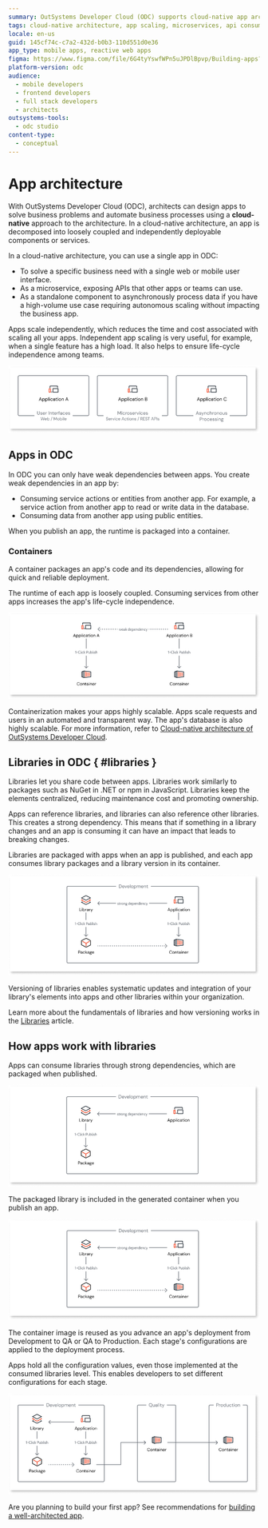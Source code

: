 ```yaml
---
summary: OutSystems Developer Cloud (ODC) supports cloud-native app architecture with scalable, loosely coupled components and strong library dependencies.
tags: cloud-native architecture, app scaling, microservices, api consumption, cloud containers
locale: en-us
guid: 145cf74c-c7a2-432d-b0b3-110d551d0e36
app_type: mobile apps, reactive web apps
figma: https://www.figma.com/file/6G4tyYswfWPn5uJPDlBpvp/Building-apps?type=design&node-id=3101%3A515&t=ZwHw8hXeFhwYsO5V-1
platform-version: odc
audience:
  - mobile developers
  - frontend developers
  - full stack developers
  - architects
outsystems-tools:
  - odc studio
content-type:
  - conceptual
---
```


# App architecture

With OutSystems Developer Cloud (ODC), architects can design apps to solve business problems and automate business processes using a **cloud-native** approach to the architecture. In a cloud-native architecture, an app is decomposed into loosely coupled and independently deployable components or services.

In a cloud-native architecture, you can use a single app in ODC:

* To solve a specific business need with a single web or mobile user interface.
* As a microservice, exposing APIs that other apps or teams can use.
* As a standalone component to asynchronously process data if you have a high-volume use case requiring autonomous scaling without impacting the business app.

Apps scale independently, which reduces the time and cost associated with scaling all your apps. Independent app scaling is very useful, for example, when a single feature has a high load. It also helps to ensure life-cycle independence among teams.

![Diagram illustrating the cloud-native approach in OutSystems Developer Clouds architecture.](images/app-architecture-diag.png "Cloud-Native Architecture Approach Diagram")

## Apps in ODC

In ODC you can only have weak dependencies between apps. You create weak dependencies in an app by:

* Consuming service actions or entities from another app. For example, a service action from another app to read or write data in the database.
* Consuming  data from another app using public entities.

When you publish an app, the runtime is packaged into a container.

### Containers

A container packages an app's code and its dependencies, allowing for quick and reliable deployment.

The runtime of each app is loosely coupled. Consuming services from other apps increases the app's life-cycle independence.

![Diagram showing how apps are packaged into containers with loosely coupled runtimes and scalable databases in OutSystems Developer Cloud.](images/containers-diag.png "Containers Packages Diagram")

Containerization makes your apps highly scalable. Apps scale requests and users in an automated and transparent way. The app's database is also highly scalable. For more information, refer to [Cloud-native architecture of OutSystems Developer Cloud](../manage-platform-app-lifecycle/platform-architecture/intro.md#auto-scaling-1).

## Libraries in ODC { #libraries }

Libraries let you share code between apps. Libraries work similarly to packages such as NuGet in .NET or npm in JavaScript. Libraries keep the elements centralized, reducing maintenance cost and promoting ownership.

Apps can reference libraries, and libraries can also reference other libraries. This creates a strong dependency. This means that if something in a library changes and an app is consuming it can have an impact that leads to breaking changes.

Libraries are packaged with apps when an app is published, and each app consumes library packages and a library version in its container.

![Diagram showing how libraries are used to share code between apps and how they create strong dependencies in OutSystems Developer Cloud.](images/libraries-odc-diag.png "Libraries in OutSystems Developer Cloud")

Versioning of libraries enables systematic updates and integration of your library's elements into apps and other libraries within your organization.

Learn more about the fundamentals of libraries and how versioning works in the [Libraries](../building-apps/libraries/libraries.md#libraries-versioning) article.

## How apps work with libraries

Apps can consume libraries through strong dependencies, which are packaged when published.

![Diagram illustrating an app consuming a library through strong dependencies and how it is packaged when published in OutSystems Developer Cloud.](images/app-consuming-library-diag.png "App Consuming Library Diagram")

The packaged library is included in the generated container when you publish an app.

![Diagram explaining the inclusion of packaged libraries in the container image during app deployment in OutSystems Developer Cloud.](images/how-libraries-work-diag.png "How Libraries Work in App Deployment")

The container image is reused as you advance an app's deployment from Development to QA or QA to Production. Each stage's configurations are applied to the deployment process.

Apps hold all the configuration values, even those implemented at the consumed libraries level. This enables developers to set different configurations for each stage.

![Diagram showing the deployment process of an app from Development to QA and Production with container image reuse and configuration applications in OutSystems Developer Cloud.](images/deployment-process-diag.png "App Deployment Process Diagram")

Are you planning to build your first app? See recommendations for [building a well-architected app](recommended-architecture.md).
